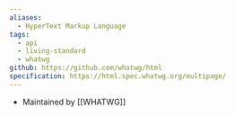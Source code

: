 ```yaml
---
aliases:
  - HyperText Markup Language
tags:
  - api
  - living-standard
  - whatwg
github: https://github.com/whatwg/html
specification: https://html.spec.whatwg.org/multipage/
---
```

- Maintained by [[WHATWG]]